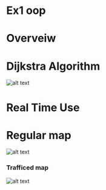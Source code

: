 # Ex1 oop
# Overveiw 
# Dijkstra Algorithm
![alt text](https://i.ibb.co/G25wb87/Dijkstra-Ex1.png)
# Real Time Use
# Regular map
![alt text](https://i.ibb.co/qdfW2Dq/2020-11-19-10-43-52.png)

### Trafficed map 
![alt text](https://i.ibb.co/s2G6Xgx/2020-11-19-10-43-52.png)

